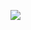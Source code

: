 ![](https://github-readme-stats.vercel.app/api?username=chweesee&count_private=true&show_icons=true&theme=algolia)
